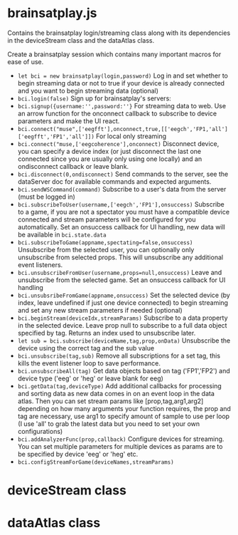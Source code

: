 # brainsatplay.js

Contains the brainsatplay login/streaming class along with its dependencies in the deviceStream class and the dataAtlas class.

Create a brainsatplay session which contains many important macros for ease of use.
* `let bci = new brainsatplay(login,password)`
Log in and set whether to begin streaming data or not to true if your device is already connected and you want to begin streaming data (optional)
* `bci.login(false)`
Sign up for brainsatplay's servers:
* `bci.signup({username:'',password:''}`
For streaming data to web. Use an arrow function for the onconnect callback to subscribe to device parameters and make the UI react.
* `bci.connect("muse",['eegfft'],onconnect,true,[['eegch','FP1,'all']['eegfft','FP1','all']])`
For local only streaming
* `bci.connect("muse,['eegcoherence'],onconnect)`
Disconnect device, you can specify a device index (or just disconnect the last one connected since you are usually only using one locally) and an ondisconnect callback or leave blank.
* `bci.disconnect(0,ondisconnect)`
Send commands to the server, see the dataServer doc for available commands and expected arguments.
* `bci.sendWSCommand(command)`
Subscribe to a user's data from the server (must be logged in)
* `bci.subscribeToUser(username,['eegch','FP1'],onsuccess)`
Subscribe to a game, if you are not a spectator you must have a compatible device connected and stream parameters will be configured for you automatically. Set an onsuccess callback for UI handling, new data will be available in `bci.state.data`
* `bci.subscribeToGame(appname,spectating=false,onsuccess)`
Unsubscribe from the selected user, you can optionally only unsubscribe from selected props. This will unsubscribe any additional event listeners.
* `bci.unsubscribeFromUser(username,props=null,onsuccess)`
Leave and unsubscribe from the selected game. Set an onsuccess callback for UI handling
* `bci.unsubsribeFromGame(appname,onsuccess)`
Set the selected device (by index, leave undefined if just one device connected) to begin streaming and set any new stream parameters if needed (optional)
* `bci.beginStream(deviceIdx,streamParams)`
Subscribe to a data property in the selected device. Leave prop null to subscribe to a full data object specified by tag. Returns an index used to unsubscribe later.
* `let sub = bci.subscribe(deviceName,tag,prop,onData)`
Unsubscribe the device using the correct tag and the sub value
* `bci.unsubscribe(tag,sub)`
Remove all subscriptions for a set tag, this kills the event listener loop to save performance.
* `bci.unsubscribeAll(tag)`
Get data objects based on tag ('FP1','FP2') and device type ('eeg' or 'heg' or leave blank for eeg) 
* `bci.getData(tag,deviceType)`
Add additional callbacks for processing and sorting data as new data comes in on an event loop in the data atlas. Then you can set stream params like [prop,tag,arg1,arg2] depending on how many arguments your function requires, the prop and tag are necessary, use arg1 to specify amount of sample to use per loop (I use 'all' to grab the latest data but you need to set your own configurations)
* `bci.addAnalyzerFunc(prop,callback)`
Configure devices for streaming. You can set multiple parameters for multiple devices as params are to be specified by device 'eeg' or 'heg' etc.
* `bci.configStreamForGame(deviceNames,streamParams)`



# deviceStream class

# dataAtlas class